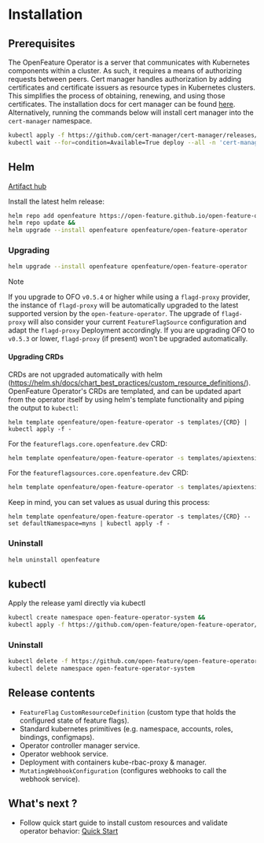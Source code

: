 # Installation 

## Prerequisites

The OpenFeature Operator is a server that communicates with Kubernetes components within a cluster. As such, it requires a means of authorizing requests between peers. Cert manager handles authorization by adding certificates and certificate issuers as resource types in Kubernetes clusters. This simplifies the process of obtaining, renewing, and using those certificates.
The installation docs for cert manager can be found [here](https://cert-manager.io/docs/installation/kubernetes/).
Alternatively, running the commands below will install cert manager into the `cert-manager` namespace.

```sh
kubectl apply -f https://github.com/cert-manager/cert-manager/releases/download/v1.13.2/cert-manager.yaml &&
kubectl wait --for=condition=Available=True deploy --all -n 'cert-manager'
```

## Helm

[Artifact hub](https://artifacthub.io/packages/helm/open-feature-operator/open-feature-operator)

Install the latest helm release:
```sh
helm repo add openfeature https://open-feature.github.io/open-feature-operator/ &&
helm repo update &&
helm upgrade --install openfeature openfeature/open-feature-operator
```

### Upgrading

```sh
helm upgrade --install openfeature openfeature/open-feature-operator
```

> [!NOTE]
> If you upgrade to OFO `v0.5.4` or higher while using a `flagd-proxy` provider, the instance of
`flagd-proxy` will be automatically upgraded to the latest supported version by the `open-feature-operator`.
The upgrade of `flagd-proxy` will also consider your current `FeatureFlagSource` configuration and adapt
the `flagd-proxy` Deployment accordingly.
If you are upgrading OFO to `v0.5.3` or lower, `flagd-proxy` (if present) won't be upgraded automatically.

#### Upgrading CRDs

CRDs are not upgraded automatically with helm (https://helm.sh/docs/chart_best_practices/custom_resource_definitions/).
OpenFeature Operator's CRDs are templated, and can be updated apart from the operator itself by using helm's template functionality and piping the output to `kubectl`:

```console
helm template openfeature/open-feature-operator -s templates/{CRD} | kubectl apply -f -
```

For the `featureflags.core.openfeature.dev` CRD:

```sh
helm template openfeature/open-feature-operator -s templates/apiextensions.k8s.io_v1_customresourcedefinition_featureflags.core.openfeature.dev.yaml | kubectl apply -f -
```

For the `featureflagsources.core.openfeature.dev` CRD:

```sh
helm template openfeature/open-feature-operator -s templates/apiextensions.k8s.io_v1_customresourcedefinition_featureflagsources.core.openfeature.dev.yaml | kubectl apply -f -
```

Keep in mind, you can set values as usual during this process:

```console
helm template openfeature/open-feature-operator -s templates/{CRD} --set defaultNamespace=myns | kubectl apply -f -
```

### Uninstall
```sh
helm uninstall openfeature
```

## kubectl
Apply the release yaml directly via kubectl
<!-- x-release-please-start-version -->
```sh
kubectl create namespace open-feature-operator-system &&
kubectl apply -f https://github.com/open-feature/open-feature-operator/releases/download/v0.5.4/release.yaml
```
<!-- x-release-please-end -->
### Uninstall
<!-- x-release-please-start-version -->
```sh
kubectl delete -f https://github.com/open-feature/open-feature-operator/releases/download/v0.5.4/release.yaml &&
kubectl delete namespace open-feature-operator-system
```
<!-- x-release-please-end -->

## Release contents
- `FeatureFlag` `CustomResourceDefinition` (custom type that holds the configured state of feature flags).
- Standard kubernetes primitives (e.g. namespace, accounts, roles, bindings, configmaps).
- Operator controller manager service.
- Operator webhook service.
- Deployment with containers kube-rbac-proxy & manager.
- `MutatingWebhookConfiguration` (configures webhooks to call the webhook service).


## What's next ?

- Follow quick start guide to install custom resources and validate operator behavior: [Quick Start](./quick_start.md)
